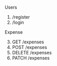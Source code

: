 Users

1. /register
2. /login


Expense

3. GET /expenses
4. POST /expenses
5. DELETE /expenses
6. PATCH /expenses